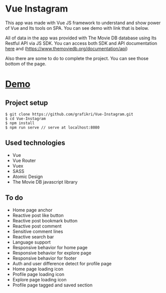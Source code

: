 # Vue Instagram

This app was made with Vue JS framework to understand and show power of Vue and Its tools on SPA. You can see demo with link that is below.

All of data in the app was provided with The Movie DB database using Its Restful API via JS SDK. You can access both SDK and API documentation [here](https://github.com/cavestri/themoviedb-javascript-library) and (https://www.themoviedb.org/documentation/api)

Also there are some to do to complete the project. You can see those bottom of the page.

# [Demo](https://grafikri.github.io/Vue-Instagram/#/)

## Project setup
```
$ git clone https://github.com/grafikri/Vue-Instagram.git
$ cd Vue-Instagram
$ npm install
$ npm run serve // serve at localhost:8080
```

## Used technologies
- Vue
- Vue Router
- Vuex
- SASS
- Atomic Design
- The Movie DB javascript library

## To do
- Home page anchor
- Reactive post like button
- Reactive post bookmark button
- Reactive post comment
- Sensitive comment lines
- Reactive search bar
- Language support
- Responsive behavior for home page
- Responsive behavior for explore page
- Responsive behavior for footer
- Auth and user difference detect for profile page
- Home page loading icon
- Profile page loading icon
- Explore page loading icon
- Profile page tagged and saved section